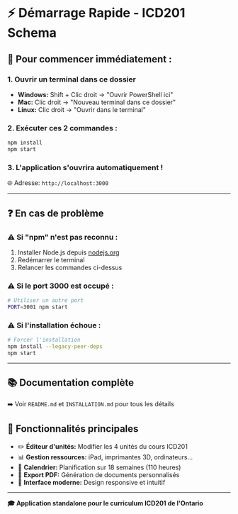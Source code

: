 # ⚡ Démarrage Rapide - ICD201 Schema

## 🚀 Pour commencer immédiatement :

### 1. Ouvrir un terminal dans ce dossier
   - **Windows:** Shift + Clic droit → "Ouvrir PowerShell ici"
   - **Mac:** Clic droit → "Nouveau terminal dans ce dossier"  
   - **Linux:** Clic droit → "Ouvrir dans le terminal"

### 2. Exécuter ces 2 commandes :
```bash
npm install
npm start
```

### 3. L'application s'ouvrira automatiquement !
🌐 Adresse: `http://localhost:3000`

---

## ❓ En cas de problème

### ⚠️ Si "npm" n'est pas reconnu :
1. Installer Node.js depuis [nodejs.org](https://nodejs.org/)
2. Redémarrer le terminal
3. Relancer les commandes ci-dessus

### ⚠️ Si le port 3000 est occupé :
```bash
# Utiliser un autre port
PORT=3001 npm start
```

### ⚠️ Si l'installation échoue :
```bash
# Forcer l'installation
npm install --legacy-peer-deps
npm start
```

---

## 📚 Documentation complète
➡️ Voir `README.md` et `INSTALLATION.md` pour tous les détails

## 🎯 Fonctionnalités principales
- ✏️ **Éditeur d'unités:** Modifier les 4 unités du cours ICD201
- 📊 **Gestion ressources:** iPad, imprimantes 3D, ordinateurs...
- 📅 **Calendrier:** Planification sur 18 semaines (110 heures)
- 📄 **Export PDF:** Génération de documents personnalisés
- 🎨 **Interface moderne:** Design responsive et intuitif

---

**🎓 Application standalone pour le curriculum ICD201 de l'Ontario**